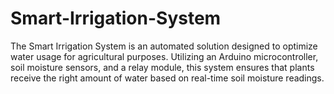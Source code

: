 # Smart-Irrigation-System
The Smart Irrigation System is an automated solution designed to optimize water usage for agricultural purposes. Utilizing an Arduino microcontroller, soil moisture sensors, and a relay module, this system ensures that plants receive the right amount of water based on real-time soil moisture readings.
